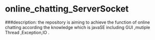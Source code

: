 # online_chatting_ServerSocket

###description:
the repository is aiming to achieve the  function of online chatting according the knowledge which is javaSE including GUI ,mutiple Thread ,Exception,IO .
